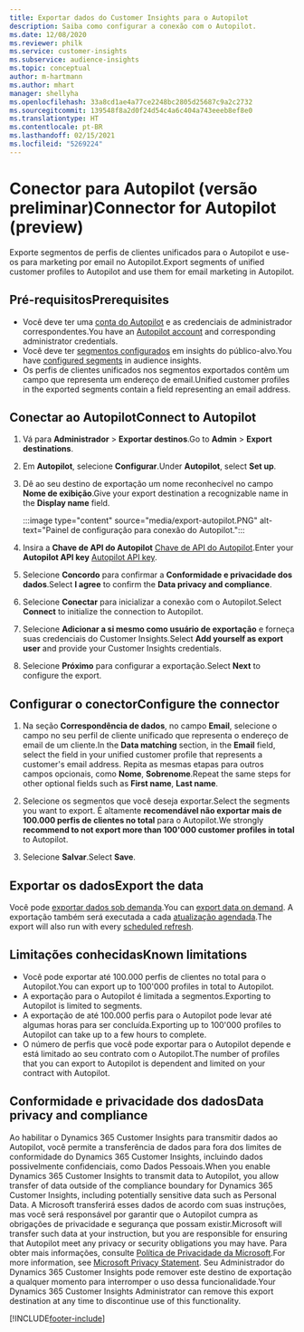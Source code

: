 ```yaml
---
title: Exportar dados do Customer Insights para o Autopilot
description: Saiba como configurar a conexão com o Autopilot.
ms.date: 12/08/2020
ms.reviewer: philk
ms.service: customer-insights
ms.subservice: audience-insights
ms.topic: conceptual
author: m-hartmann
ms.author: mhart
manager: shellyha
ms.openlocfilehash: 33a8cd1ae4a77ce2248bc2805d25687c9a2c2732
ms.sourcegitcommit: 139548f8a2d0f24d54c4a6c404a743eeeb8ef8e0
ms.translationtype: HT
ms.contentlocale: pt-BR
ms.lasthandoff: 02/15/2021
ms.locfileid: "5269224"
---
```

# <a name="connector-for-autopilot-preview"></a><span data-ttu-id="a8ebf-103">Conector para Autopilot (versão preliminar)</span><span class="sxs-lookup"><span data-stu-id="a8ebf-103">Connector for Autopilot (preview)</span></span>

<span data-ttu-id="a8ebf-104">Exporte segmentos de perfis de clientes unificados para o Autopilot e use-os para marketing por email no Autopilot.</span><span class="sxs-lookup"><span data-stu-id="a8ebf-104">Export segments of unified customer profiles to Autopilot and use them for email marketing in Autopilot.</span></span> 

## <a name="prerequisites"></a><span data-ttu-id="a8ebf-105">Pré-requisitos</span><span class="sxs-lookup"><span data-stu-id="a8ebf-105">Prerequisites</span></span>

-   <span data-ttu-id="a8ebf-106">Você deve ter uma [conta do Autopilot](https://www.autopilothq.com/) e as credenciais de administrador correspondentes.</span><span class="sxs-lookup"><span data-stu-id="a8ebf-106">You have an [Autopilot account](https://www.autopilothq.com/) and corresponding administrator credentials.</span></span>
-   <span data-ttu-id="a8ebf-107">Você deve ter [segmentos configurados](segments.md) em insights do público-alvo.</span><span class="sxs-lookup"><span data-stu-id="a8ebf-107">You have [configured segments](segments.md) in audience insights.</span></span>
-   <span data-ttu-id="a8ebf-108">Os perfis de clientes unificados nos segmentos exportados contêm um campo que representa um endereço de email.</span><span class="sxs-lookup"><span data-stu-id="a8ebf-108">Unified customer profiles in the exported segments contain a field representing an email address.</span></span>

## <a name="connect-to-autopilot"></a><span data-ttu-id="a8ebf-109">Conectar ao Autopilot</span><span class="sxs-lookup"><span data-stu-id="a8ebf-109">Connect to Autopilot</span></span>

1. <span data-ttu-id="a8ebf-110">Vá para **Administrador** > **Exportar destinos**.</span><span class="sxs-lookup"><span data-stu-id="a8ebf-110">Go to **Admin** > **Export destinations**.</span></span>

1. <span data-ttu-id="a8ebf-111">Em **Autopilot**, selecione **Configurar**.</span><span class="sxs-lookup"><span data-stu-id="a8ebf-111">Under **Autopilot**, select **Set up**.</span></span>

1. <span data-ttu-id="a8ebf-112">Dê ao seu destino de exportação um nome reconhecível no campo **Nome de exibição**.</span><span class="sxs-lookup"><span data-stu-id="a8ebf-112">Give your export destination a recognizable name in the **Display name** field.</span></span>

   :::image type="content" source="media/export-autopilot.PNG" alt-text="Painel de configuração para conexão do Autopilot.":::

1. <span data-ttu-id="a8ebf-114">Insira a **Chave de API do Autopilot** [Chave de API do Autopilot](https://autopilot.docs.apiary.io/#).</span><span class="sxs-lookup"><span data-stu-id="a8ebf-114">Enter your **Autopilot API key** [Autopilot API key](https://autopilot.docs.apiary.io/#).</span></span>

1. <span data-ttu-id="a8ebf-115">Selecione **Concordo** para confirmar a **Conformidade e privacidade dos dados**.</span><span class="sxs-lookup"><span data-stu-id="a8ebf-115">Select **I agree** to confirm the **Data privacy and compliance**.</span></span>

1. <span data-ttu-id="a8ebf-116">Selecione **Conectar** para inicializar a conexão com o Autopilot.</span><span class="sxs-lookup"><span data-stu-id="a8ebf-116">Select **Connect** to initialize the connection to Autopilot.</span></span>

1. <span data-ttu-id="a8ebf-117">Selecione **Adicionar a si mesmo como usuário de exportação** e forneça suas credenciais do Customer Insights.</span><span class="sxs-lookup"><span data-stu-id="a8ebf-117">Select **Add yourself as export user** and provide your Customer Insights credentials.</span></span>

1. <span data-ttu-id="a8ebf-118">Selecione **Próximo** para configurar a exportação.</span><span class="sxs-lookup"><span data-stu-id="a8ebf-118">Select **Next** to configure the export.</span></span>

## <a name="configure-the-connector"></a><span data-ttu-id="a8ebf-119">Configurar o conector</span><span class="sxs-lookup"><span data-stu-id="a8ebf-119">Configure the connector</span></span>

1. <span data-ttu-id="a8ebf-120">Na seção **Correspondência de dados**, no campo **Email**, selecione o campo no seu perfil de cliente unificado que representa o endereço de email de um cliente.</span><span class="sxs-lookup"><span data-stu-id="a8ebf-120">In the **Data matching** section, in the **Email** field, select the field in your unified customer profile that represents a customer's email address.</span></span> <span data-ttu-id="a8ebf-121">Repita as mesmas etapas para outros campos opcionais, como **Nome**, **Sobrenome**.</span><span class="sxs-lookup"><span data-stu-id="a8ebf-121">Repeat the same steps for other optional fields such as **First name**, **Last name**.</span></span>

1. <span data-ttu-id="a8ebf-122">Selecione os segmentos que você deseja exportar.</span><span class="sxs-lookup"><span data-stu-id="a8ebf-122">Select the segments you want to export.</span></span> <span data-ttu-id="a8ebf-123">É altamente **recomendável não exportar mais de 100.000 perfis de clientes no total** para o Autopilot.</span><span class="sxs-lookup"><span data-stu-id="a8ebf-123">We strongly **recommend to not export more than 100'000 customer profiles in total** to Autopilot.</span></span> 

1. <span data-ttu-id="a8ebf-124">Selecione **Salvar**.</span><span class="sxs-lookup"><span data-stu-id="a8ebf-124">Select **Save**.</span></span>

## <a name="export-the-data"></a><span data-ttu-id="a8ebf-125">Exportar os dados</span><span class="sxs-lookup"><span data-stu-id="a8ebf-125">Export the data</span></span>

<span data-ttu-id="a8ebf-126">Você pode [exportar dados sob demanda](export-destinations.md).</span><span class="sxs-lookup"><span data-stu-id="a8ebf-126">You can [export data on demand](export-destinations.md).</span></span> <span data-ttu-id="a8ebf-127">A exportação também será executada a cada [atualização agendada](system.md#schedule-tab).</span><span class="sxs-lookup"><span data-stu-id="a8ebf-127">The export will also run with every [scheduled refresh](system.md#schedule-tab).</span></span>

## <a name="known-limitations"></a><span data-ttu-id="a8ebf-128">Limitações conhecidas</span><span class="sxs-lookup"><span data-stu-id="a8ebf-128">Known limitations</span></span>

- <span data-ttu-id="a8ebf-129">Você pode exportar até 100.000 perfis de clientes no total para o Autopilot.</span><span class="sxs-lookup"><span data-stu-id="a8ebf-129">You can export up to 100'000 profiles in total to Autopilot.</span></span>
- <span data-ttu-id="a8ebf-130">A exportação para o Autopilot é limitada a segmentos.</span><span class="sxs-lookup"><span data-stu-id="a8ebf-130">Exporting to Autopilot is limited to segments.</span></span>
- <span data-ttu-id="a8ebf-131">A exportação de até 100.000 perfis para o Autopilot pode levar até algumas horas para ser concluída.</span><span class="sxs-lookup"><span data-stu-id="a8ebf-131">Exporting up to 100'000 profiles to Autopilot can take up to a few hours to complete.</span></span> 
- <span data-ttu-id="a8ebf-132">O número de perfis que você pode exportar para o Autopilot depende e está limitado ao seu contrato com o Autopilot.</span><span class="sxs-lookup"><span data-stu-id="a8ebf-132">The number of profiles that you can export to Autopilot is dependent and limited on your contract with Autopilot.</span></span>

## <a name="data-privacy-and-compliance"></a><span data-ttu-id="a8ebf-133">Conformidade e privacidade dos dados</span><span class="sxs-lookup"><span data-stu-id="a8ebf-133">Data privacy and compliance</span></span>

<span data-ttu-id="a8ebf-134">Ao habilitar o Dynamics 365 Customer Insights para transmitir dados ao Autopilot, você permite a transferência de dados para fora dos limites de conformidade do Dynamics 365 Customer Insights, incluindo dados possivelmente confidenciais, como Dados Pessoais.</span><span class="sxs-lookup"><span data-stu-id="a8ebf-134">When you enable Dynamics 365 Customer Insights to transmit data to Autopilot, you allow transfer of data outside of the compliance boundary for Dynamics 365 Customer Insights, including potentially sensitive data such as Personal Data.</span></span> <span data-ttu-id="a8ebf-135">A Microsoft transferirá esses dados de acordo com suas instruções, mas você será responsável por garantir que o Autopilot cumpra as obrigações de privacidade e segurança que possam existir.</span><span class="sxs-lookup"><span data-stu-id="a8ebf-135">Microsoft will transfer such data at your instruction, but you are responsible for ensuring that Autopilot meet any privacy or security obligations you may have.</span></span> <span data-ttu-id="a8ebf-136">Para obter mais informações, consulte [Política de Privacidade da Microsoft](https://go.microsoft.com/fwlink/?linkid=396732).</span><span class="sxs-lookup"><span data-stu-id="a8ebf-136">For more information, see [Microsoft Privacy Statement](https://go.microsoft.com/fwlink/?linkid=396732).</span></span>
<span data-ttu-id="a8ebf-137">Seu Administrador do Dynamics 365 Customer Insights pode remover este destino de exportação a qualquer momento para interromper o uso dessa funcionalidade.</span><span class="sxs-lookup"><span data-stu-id="a8ebf-137">Your Dynamics 365 Customer Insights Administrator can remove this export destination at any time to discontinue use of this functionality.</span></span>


[!INCLUDE[footer-include](../includes/footer-banner.md)]
